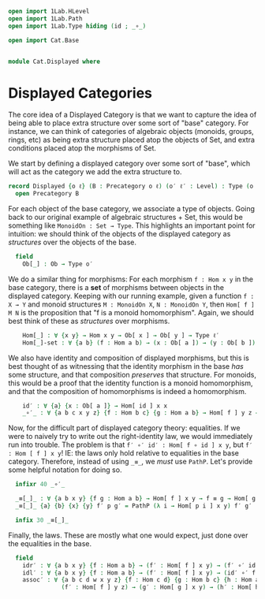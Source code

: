 ```agda
open import 1Lab.HLevel
open import 1Lab.Path
open import 1Lab.Type hiding (id ; _∘_)

open import Cat.Base


module Cat.Displayed where
```

# Displayed Categories

The core idea of a Displayed Category is that we want to capture the idea of being
able to place extra structure over some sort of "base" category. For instance,
we can think of categories of algebraic objects (monoids, groups, rings, etc) as
being extra structure placed atop the objects of Set, and extra conditions placed
atop the morphisms of Set.

We start by defining a displayed category over some sort of "base", which will act as
the category we add the extra structure to.

```agda
record Displayed {o ℓ} (B : Precategory o ℓ) (o′ ℓ′ : Level) : Type (o ⊔ ℓ ⊔ lsuc o′ ⊔ lsuc ℓ′) where
  open Precategory B
```

For each object of the base category, we associate a type of objects.
Going back to our original example of algebraic structures + Set, this
would be something like `MonoidOn : Set → Type`. This highlights an important
point for intuition: we should think of the objects of the displayed category
as _structures_ over the objects of the base.

```agda
  field
    Ob[_] : Ob → Type o′
```

We do a similar thing for morphisms: For each morphism `f : Hom x y` in the base category,
there is a **set** of morphisms between objects in the displayed category. Keeping with
our running example, given a function `f : X → Y` and monoid structures `M : MonoidOn X`,
`N : MonoidOn Y`, then `Hom[ f ] M N` is the proposition that "f is a monoid homomorphism".
Again, we should best think of these as _structures_ over morphisms.

```agda
    Hom[_] : ∀ {x y} → Hom x y → Ob[ x ] → Ob[ y ] → Type ℓ′
    Hom[_]-set : ∀ {a b} (f : Hom a b) → (x : Ob[ a ]) → (y : Ob[ b ]) → isSet (Hom[ f ] x y)
```

We also have identity and composition of displayed morphisms, but this is best thought of
as witnessing that the identity morphism in the base _has_ some structure, and that composition
_preserves_ that structure. For monoids, this would be a proof that the identity function
is a monoid homomorphism, and that the composition of homomorphisms is indeed a homomorphism.

```agda
    id′ : ∀ {a} {x : Ob[ a ]} → Hom[ id ] x x
    _∘′_ : ∀ {a b c x y z} {f : Hom b c} {g : Hom a b} → Hom[ f ] y z → Hom[ g ] x y → Hom[ f ∘ g ] x z
```

Now, for the difficult part of displayed category theory: equalities. If we were to naively
try to write out the right-identity law, we would immediately run into trouble. The problem
is that `f′ ∘′ id′ : Hom[ f ∘ id ] x y`, but `f′ : Hom [ f ] x y`! IE: the laws only hold
relative to equalities in the base category. Therefore, instead of using `_≡_`, we _must_
use `PathP`. Let's provide some helpful notation for doing so.

```agda
  infixr 40 _∘′_

  _≡[_]_ : ∀ {a b x y} {f g : Hom a b} → Hom[ f ] x y → f ≡ g → Hom[ g ] x y → Type ℓ′
  _≡[_]_ {a} {b} {x} {y} f′ p g′ = PathP (λ i → Hom[ p i ] x y) f′ g′

  infix 30 _≡[_]_
```

Finally, the laws. These are mostly what one would expect, just done over the equalities
in the base.

```agda
  field
    idr′ : ∀ {a b x y} {f : Hom a b} → (f′ : Hom[ f ] x y) → (f′ ∘′ id′) ≡[ idr f ] f′
    idl′ : ∀ {a b x y} {f : Hom a b} → (f′ : Hom[ f ] x y) → (id′ ∘′ f′) ≡[ idl f ] f′
    assoc′ : ∀ {a b c d w x y z} {f : Hom c d} {g : Hom b c} {h : Hom a b} →
               (f′ : Hom[ f ] y z) → (g′ : Hom[ g ] x y) → (h′ : Hom[ h ] w x) → f′ ∘′ (g′ ∘′ h′) ≡[ assoc f g h ] ((f′ ∘′ g′) ∘′ h′)
```



